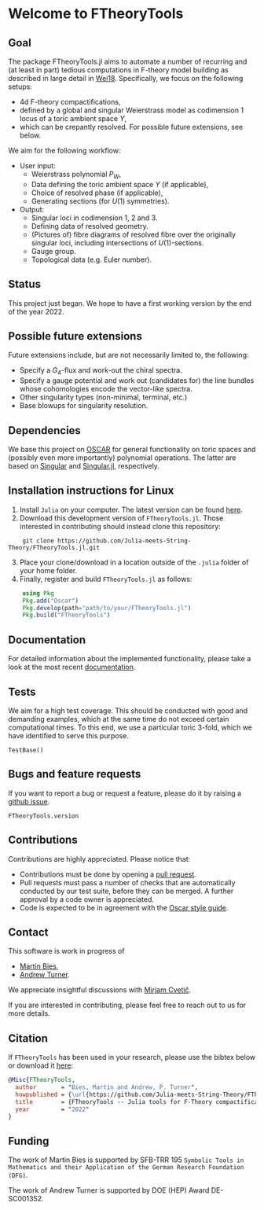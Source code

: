 # Welcome to FTheoryTools

## Goal

The package FTheoryTools.jl aims to automate a number of recurring and (at least in part) tedious computations in F-theory model building
as described in large detail in [Wei18](@cite). Specifically, we focus on the following setups:
* 4d F-theory compactifications,
* defined by a global and singular Weierstrass model as codimension 1 locus of a toric ambient space $Y$,
* which can be crepantly resolved.
For possible future extensions, see below.

We aim for the following workflow:
* User input:
    * Weierstrass polynomial $P_W$,
    * Data defining the toric ambient space $Y$ (if applicable),
    * Choice of resolved phase (if applicable),
    * Generating sections (for $U(1)$ symmetries).
* Output:
    * Singular loci in codimension 1, 2 and 3.
    * Defining data of resolved geometry.
    * (Pictures of) fibre diagrams of resolved fibre over the originally singular loci, including intersections of $U(1)$-sections.
    * Gauge group.
    * Topological data (e.g. Euler number).

## Status

This project just began. We hope to have a first working version by the end of the year 2022.

## Possible future extensions

Future extensions include, but are not necessarily limited to, the following:
* Specify a $G_4$-flux and work-out the chiral spectra.
* Specify a gauge potential and work out (candidates for) the line bundles whose cohomologies encode the vector-like spectra.
* Other singularity types (non-minimal, terminal, etc.)
* Base blowups for singularity resolution.


## Dependencies

We base this project on [OSCAR](https://oscar.computeralgebra.de/) for general functionality on toric spaces and (possibly even more importantly) polynomial operations. The latter are based on [Singular](https://www.singular.uni-kl.de/) and [Singular.jl](https://github.com/oscar-system/Singular.jl), respectively.


## Installation instructions for Linux

1. Install `Julia` on your computer. The latest version can be found [here](https://julialang.org/downloads/).
2. Download this development version of `FTheoryTools.jl`. Those interested in contributing should instead clone this repository:
```
    git clone https://github.com/Julia-meets-String-Theory/FTheoryTools.jl.git
```
3. Place your clone/download in a location outside of the `.julia` folder of your home folder.
4. Finally, register and build `FTheoryTools.jl` as follows:
```julia
    using Pkg
    Pkg.add("Oscar")
    Pkg.develop(path="path/to/your/FTheoryTools.jl")
    Pkg.build("FTheoryTools")
```


## Documentation

For detailed information about the implemented functionality, please take a look at the most recent [documentation](https://julia-meets-string-theory.github.io/FTheoryTools.jl/dev/).


## Tests

We aim for a high test coverage. This should be conducted with good and demanding examples, which at the same time do not exceed certain
computational times. To this end, we use a particular toric 3-fold, which we have identified to serve this purpose.
```@docs
TestBase()
```


## Bugs and feature requests

If you want to report a bug or request a feature, please do it by raising a [github issue](https://github.com/Julia-meets-String-Theory/FTheoryTools.jl/issues).
```@docs
FTheoryTools.version
```


## Contributions

Contributions are highly appreciated. Please notice that:
* Contributions must be done by opening a [pull request](https://github.com/Julia-meets-String-Theory/FTheoryTools.jl/pulls).
* Pull requests must pass a number of checks that are automatically conducted by our test suite, before they can be merged. A further approval by a code owner is appreciated.
* Code is expected to be in agreement with the [Oscar style guide](https://oscar-system.github.io/Oscar.jl/stable/DeveloperDocumentation/styleguide/).


## Contact

This software is work in progress of
* [Martin Bies](https://martinbies.github.io/),
* [Andrew Turner](https://apturner.net/).

We appreciate insightful discussions with [Mirjam Cvetič](https://live-sas-physics.pantheon.sas.upenn.edu/people/standing-faculty/mirjam-cvetic).

If you are interested in contributing, please feel free to reach out to us for more details.


## Citation

If `FTheoryTools` has been used in your research, please use the bibtex below or download it [here](https://github.com/Julia-meets-String-Theory/FTheoryTools.jl/blob/master/bibtex.bib):
```bibtex
@Misc{FTheoryTools,
  author       = "Bies, Martin and Andrew, P. Turner",
  howpublished = {\url{https://github.com/Julia-meets-String-Theory/FTheoryTools.jl}},
  title        = {FTheoryTools -- Julia tools for F-Theory compactifications},
  year         = "2022"
}
```


## Funding

The work of Martin Bies is supported by SFB-TRR 195 `Symbolic Tools in Mathematics and their Application of the German Research Foundation (DFG)`.

The work of Andrew Turner is supported by DOE (HEP) Award DE-SC001352.
